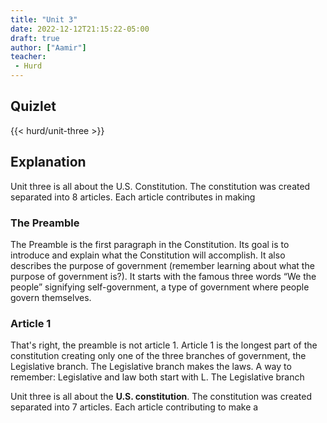 ```yaml
--- 
title: "Unit 3" 
date: 2022-12-12T21:15:22-05:00 
draft: true 
author: ["Aamir"] 
teacher: 
 - Hurd 
--- 
```

 ## Quizlet 
 {{< hurd/unit-three >}} 
  
  
 ## Explanation 
 Unit three is all about the U.S. Constitution. The constitution was created separated into 8 articles. Each article contributes in making  
  
 ### The Preamble 
  
 The Preamble is the first paragraph in the Constitution. Its goal is to introduce and explain what the Constitution will accomplish. It also describes the purpose of government (remember learning about what the purpose of government is?). It starts with the famous three words “We the people” signifying self-government, a type of government where people govern themselves. 
  
 ### Article 1 
  
 That's right, the preamble is not article 1. Article 1 is the longest part of the constitution creating only one of the three branches of government, the Legislative branch. The Legislative branch makes the laws. A way to remember: Legislative and law both start with L. The Legislative branch  
  
 Unit three is all about the **U.S. constitution**. The constitution was created separated into 7 articles. Each article contributing to make a 
